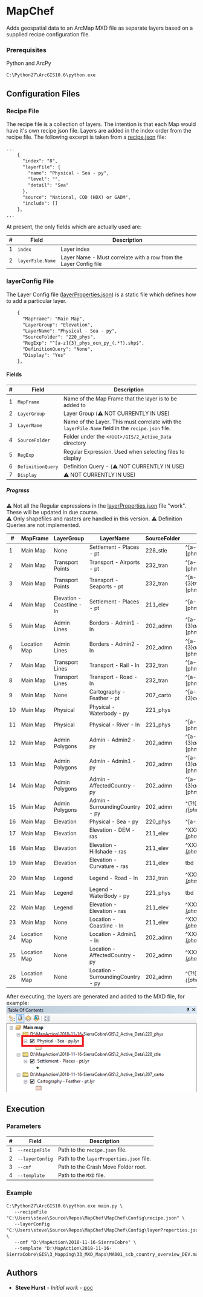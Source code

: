 
# MapChef

Adds geospatial data to an ArcMap MXD file as separate layers based on a supplied recipe configuration file.

### Prerequisites

Python and ArcPy

```
C:\Python27\ArcGIS10.6\python.exe
```

## Configuration Files


### Recipe File

The recipe file is a collection of layers.  The intention is that each Map would have it's own recipe json file.
Layers are added in the index order from the recipe file.
The following excerpt is taken from a [recipe.json](Config/recipe.json) file:
```
...
    {
      "index": "8",
      "layerFile": {
        "name": "Physical - Sea - py",
        "level": "",
        "detail": "Sea"
      },
      "source": "National, COD (HDX) or GADM",
      "include": []
    },
...
```

At present, the only fields which are actually used are:

#|Field | Description|
-|------------ | --------------------------------------------------------------|
1|```index``` | Layer index|
2|```layerFile.Name``` | Layer Name  - Must correlate with a row from the Layer Config file|


### layerConfig File

The Layer Config file ([layerProperties.json](Config/layerProperties.json)) is a static file which defines how to add a particular layer.

```
    {
      "MapFrame": "Main Map",
      "LayerGroup": "Elevation",
      "LayerName": "Physical - Sea - py",
      "SourceFolder": "220_phys",
      "RegExp": "^[a-z]{3}_phys_ocn_py_(.*?).shp$",
      "DefinitionQuery": "None",
      "Display": "Yes"
    },
```

#### Fields   
#|Field | Description|
-|------------ | -------------|
1|```MapFrame``` | Name of the Map Frame that the layer is to be added to|
2|```LayerGroup``` | Layer Group (:warning: NOT CURRENTLY IN USE)|
3|```LayerName``` | Name of the Layer.  This must correlate with the ```layerFile.Name``` field in the ```recipe.json``` file.  |
4|```SourceFolder``` | Folder under the &lt;root&gt;```/GIS/2_Active_Data``` directory|
5|```RegExp``` | Regular Expression.  Used when selecting files to display|
6|```DefinitionQuery``` | Definition Query - (:warning: NOT CURRENTLY IN USE)|
7|```Display``` | :warning: NOT CURRENTLY IN USE)|


##### Progress
:warning: Not all the Regular expressions in the [layerProperties.json](Config/layerProperties.json) file "work".  These will be updated in due course.<br>
:warning: Only shapefiles and rasters are handled in this version.
:warning: Definition Queries are not implemented.


#|MapFrame|LayerGroup|LayerName|SourceFolder|RegExp|DefinitionQuery|Display||
-|--------|----------|---------|------------|------|---------------|-------|-|
1|Main Map|None|Settlement - Places - pt|228_stle|^[a-z]{3}_stle_stl_pt_(.*?)_(.*?)_([phm][phm]).shp$|"""SettleType"" IN ('national_capital','city')"|Yes||
2|Main Map|Transport Points|Transport - Airports - pt|232_tran|^[a-z]{3}_tran_air_pt_(.*?)_(.*?)_([phm][phm]).shp$|None|Yes||
3|Main Map|Transport Points|Transport - Seaports - pt|232_tran|^[a-z]{3}_trans_por_pt_(.*?)_(.*?)_([phm][phm]).shp$|None|Yes||
4|Main Map|Elevation - Coastline - ln|Settlement - Places - pt|211_elev|^[a-z]{3}_elev_cst_ln_(.*?)_(.*?)_([phm][phm]).shp$|None|Yes||
5|Main Map|Admin Lines|Borders - Admin1 - ln|202_admn|^[a-z]{3}_admn_ad1_ln_(.*?)_(.*?)_([phm][phm]).shp$|None|Yes||
6|Location Map|Admin Lines|Borders - Admin2 - ln|202_admn|^[a-z]{3}_admn_ad2_ln_(.*?)_(.*?)_([phm][phm]).shp$|None|Yes||
7|Main Map|Transport Lines|Transport - Rail - ln|232_tran|^[a-z]{3}_tran_rrd_ln_(.*?)_(.*?)_([phm][phm]).shp$|None|Yes||
8|Main Map|Transport Lines|Transport - Road - ln|232_tran|^[a-z]{3}_tran_rds_ln_(.*?)_(.*?)_([phm][phm]).shp$|None|Yes||
9|Main Map|None|Cartography - Feather - pt|207_carto|^[a-z]{3}_carto_fea_py_(.*?)_(.*?)_pp_(.*?).shp$|None|Yes||
10|Main Map|Physical|Physical - Waterbody - py|221_phys||None|Yes||
11|Main Map|Physical|Physical - River - ln|221_phys|^[a-z]{3}_phys_riv_ln_(.*?)_(.*?)_([phm][phm]).shp$|None|Yes||
12|Main Map|Admin Polygons|Admin - Admin2 - py|202_admn|^[a-z]{3}_admn_ad2_py_(.*?)_(.*?)_([phm][phm]).shp$|None|Yes||
13|Main Map|Admin Polygons|Admin - Admin1 - py|202_admn|^[a-z]{3}_admn_ad1_py_(.*?)_(.*?)_([phm][phm]).shp$|None|Yes||
14|Main Map|Admin Polygons|Admin - AffectedCountry - py|202_admn|^[a-z]{3}_admn_ad0_py_(.*?)_(.*?)_([phm][phm]).shp$|None|Yes||
15|Main Map|Admin Polygons|Admin - SurroundingCountry - py|202_admn|^(?!(XXX))_admn_ad0_py_(.*?)_(.*?)_([phm][phm])(_(.+))|None|Yes||
16|Main Map|Elevation|Physical - Sea - py|220_phys|^[a-z]{3}_phys_ocn_py_(.*?).shp$|None|Yes||
17|Main Map|Elevation|Elevation - DEM - ras|211_elev|^XXX_elev_dem_ras_(.*?)_(.*?)_([phm][phm])(_(.+))|None|Yes||
18|Main Map|Elevation|Elevation - Hillshade - ras|211_elev|^XXX_elev_hsh_ras_(.*?)_(.*?)_([phm][phm])(_(.+))|None|Yes||
19|Main Map|Elevation|Elevation - Curvature - ras|211_elev|tbd|None|Yes||
20|Main Map|Legend|Legend - Road - ln|232_tran|^XXX_tran_rds_ln_(.*?)_(.*?)_([phm][phm])(_(.+))|None|No||
21|Main Map|Legend|Legend - WaterBody - py|221_phys|tbd|None|No||
22|Main Map|Legend|Elevation - Elevation - ras|211_elev|^XXX_elev_dem_ras_(.*?)_(.*?)_([phm][phm])(_(.+))|None|Yes||
23|Main Map|None|Location - Coastline - ln|211_elev|^XXX_elev_cst_ln_(.*?)_(.*?)_([phm][phm])(_(.+))|None|Yes||
24|Location Map|None|Location - Admin1 - ln|202_admn|^XXX_admn_ad1_ln_(.*?)_(.*?)_([phm][phm])(_(.+))|None|Yes||
25|Location Map|None|Location - AffectedCountry - py|202_admn|^XXX_admn_ad0_py_(.*?)_(.*?)_([phm][phm])(_(.+))|None|Yes||
26|Location Map|None|Location - SurroundingCountry - py|202_admn|^(?!(XXX))_admn_ad0_py_(.*?)_(.*?)_([phm][phm])(_(.+))|None|Yes||

After executing, the layers are generated and added to the MXD file, for example:
![alt text](Images/TableOfContents.png)

## Execution

### Parameters

#|Field | Description|
-|------------ | -------------|
1|```--recipeFile``` | Path to the ```recipe.json``` file.|
2|```--layerConfig``` | Path to the ```layerProperties.json``` file.|
3|```--cmf``` | Path to the Crash Move Folder root. |
4|```--template``` | Path to the ```MXD``` file.|

### Example


```
C:\Python27\ArcGIS10.6\python.exe main.py \
   --recipeFile "C:\Users\steve\Source\Repos\MapChef\MapChef\Config\recipe.json" \
   --layerConfig "C:\Users\steve\Source\Repos\MapChef\MapChef\Config\layerProperties.json" \
   --cmf "D:\MapAction\2018-11-16-SierraCobre" \
   --template "D:\MapAction\2018-11-16-SierraCobre\GIS\3_Mapping\33_MXD_Maps\MA001_scb_country_overview_DEV.mxd" 
```

## Authors

* **Steve Hurst** - *Initial work* - [poc](https://github.com/mapaction/mapactionpy_arcmap/poc)


